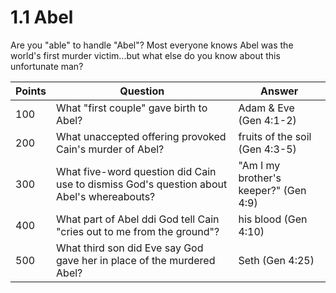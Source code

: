 # 1.1 Abel

Are you "able" to handle "Abel"? Most everyone knows Abel was the world's first murder victim...but what else do you know about this unfortunate man?

Points | Question | Answer
---    | ---      | ---
100    | What "first couple" gave birth to Abel? | Adam & Eve (Gen 4:1-2)
200    | What unaccepted offering provoked Cain's murder of Abel? | fruits of the soil (Gen 4:3-5)
300    | What five-word question did Cain use to dismiss God's question about Abel's whereabouts? | "Am I my brother's keeper?" (Gen 4:9)
400    | What part of Abel ddi God tell Cain  "cries out to me from the ground"? | his blood (Gen 4:10)
500    | What third son did Eve say God gave her in place of the murdered Abel? | Seth (Gen 4:25)